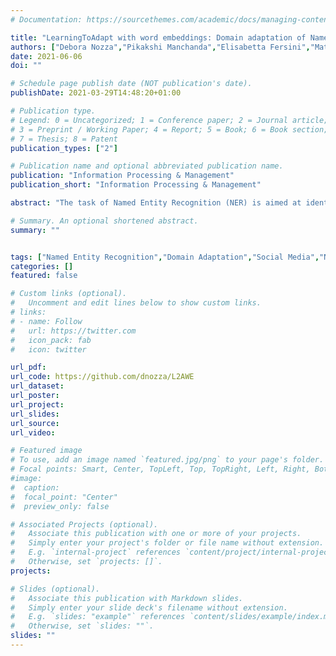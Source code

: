 ```yaml
---
# Documentation: https://sourcethemes.com/academic/docs/managing-content/

title: "LearningToAdapt with word embeddings: Domain adaptation of Named Entity Recognition systems"
authors: ["Debora Nozza","Pikakshi Manchanda","Elisabetta Fersini","Matteo Palmonari","Enza Messina"]
date: 2021-06-06
doi: ""

# Schedule page publish date (NOT publication's date).
publishDate: 2021-03-29T14:48:20+01:00

# Publication type.
# Legend: 0 = Uncategorized; 1 = Conference paper; 2 = Journal article;
# 3 = Preprint / Working Paper; 4 = Report; 5 = Book; 6 = Book section;
# 7 = Thesis; 8 = Patent
publication_types: ["2"]

# Publication name and optional abbreviated publication name.
publication: "Information Processing & Management"
publication_short: "Information Processing & Management"

abstract: "The task of Named Entity Recognition (NER) is aimed at identifying named entities in a given text and classifying them into pre-defined domain entity types such as persons, organizations, locations. Most of the existing NER systems make use of generic entity type classification schemas, however, the comparison and integration of (more or less) different entity types among different NER systems is a complex problem even for human experts. In this paper, we propose a supervised approach called L2AWE (Learning To Adapt with Word Embeddings) which aims at adapting a NER system trained on a source classification schema to a given target one. In particular, we validate the hypothesis that the embedding representation of named entities can improve the semantic meaning of the feature space used to perform the adaptation from a source to a target domain. The results obtained on benchmark datasets of informal text show that L2AWE not only outperforms several state of the art models, but it is also able to tackle errors and uncertainties given by NER systems."

# Summary. An optional shortened abstract.
summary: ""


tags: ["Named Entity Recognition","Domain Adaptation","Social Media","NLP"]
categories: []
featured: false

# Custom links (optional).
#   Uncomment and edit lines below to show custom links.
# links:
# - name: Follow
#   url: https://twitter.com
#   icon_pack: fab
#   icon: twitter

url_pdf:
url_code: https://github.com/dnozza/L2AWE
url_dataset:
url_poster:
url_project:
url_slides:
url_source:
url_video:

# Featured image
# To use, add an image named `featured.jpg/png` to your page's folder.
# Focal points: Smart, Center, TopLeft, Top, TopRight, Left, Right, BottomLeft, Bottom, BottomRight.
#image:
#  caption:
#  focal_point: "Center"
#  preview_only: false

# Associated Projects (optional).
#   Associate this publication with one or more of your projects.
#   Simply enter your project's folder or file name without extension.
#   E.g. `internal-project` references `content/project/internal-project/index.md`.
#   Otherwise, set `projects: []`.
projects: 

# Slides (optional).
#   Associate this publication with Markdown slides.
#   Simply enter your slide deck's filename without extension.
#   E.g. `slides: "example"` references `content/slides/example/index.md`.
#   Otherwise, set `slides: ""`.
slides: ""
---
```

